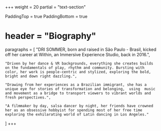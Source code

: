 +++
weight = 20
partial = "text-section"

PaddingTop = true
PaddingBottom = true

# header = "Biography"

paragraphs = [
    "DRI SOMMER, born and raised in São Paulo - Brasil, kicked off her career at Within, an Immersive Experience Studio, back in 2016.",
    
    "Driven by her dance & VR backgrounds, everything she creates builds on the fundamentals of play, rhythm and community. Bursting with color, her work is people-centric and stylized, exploring the bold, bright and down right dazzling.",
    
    "Drawing from her experiences as a Brazilian immigrant, she has a unique eye for stories of transformation and belonging,  using  music and movement as a bridge to transport viewers to vibrant worlds and fresh perspectives.",
    
    "A filmmaker by day, salsa dancer by night, her friends have crowned her as an obsessive hobbyist for spending most of her free time exploring the exhilarating world of Latin dancing in Los Angeles."
]
+++

